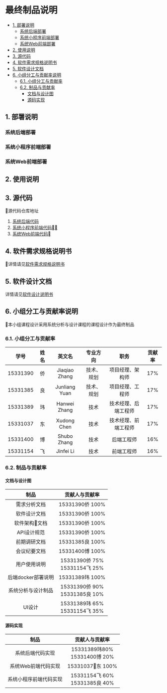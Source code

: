 # 最终制品说明

<!-- TOC depthFrom:2 -->

- [1. 部署说明](#1-部署说明)
    - [系统后端部署](#系统后端部署)
    - [系统小程序前端部署](#系统小程序前端部署)
    - [系统Web前端部署](#系统web前端部署)
- [2. 使用说明](#2-使用说明)
- [3. 源代码](#3-源代码)
- [4. 软件需求规格说明书](#4-软件需求规格说明书)
- [5. 软件设计文档](#5-软件设计文档)
- [6. 小组分工与贡献率说明](#6-小组分工与贡献率说明)
    - [6.1. 小组分工与贡献率](#61-小组分工与贡献率)
    - [6.2. 制品与贡献率](#62-制品与贡献率)
        - [文档与设计图](#文档与设计图)
        - [源码实现](#源码实现)

<!-- /TOC -->

## 1. 部署说明
### 系统后端部署

### 系统小程序前端部署

### 系统Web前端部署

## 2. 使用说明

## 3. 源代码
源代码仓库地址
1. [系统后端代码](https://github.com/DeliciousFoodEasyOrder/REST-API)
1. [系统小程序前端代码](https://github.com/DeliciousFoodEasyOrder/SRC)
1. [系统Web前端代码](https://github.com/DeliciousFoodEasyOrder/merchant-src)

## 4. 软件需求规格说明书
详情请见[软件需求规格说明书](/Requirement%20Specification/需求分析文档.md)

## 5. 软件设计文档
详情请见[软件设计说明书](/Design/设计文档.md)

## 6. 小组分工与贡献率说明
本小组课程设计采用系统分析与设计课程的课程设计作为最终制品

### 6.1. 小组分工与贡献率
|学号|姓名|英文名|专业方向|职务|贡献率|
|:--:|:--:|:--:|:--:|:--:|:--:|
|15331390|侨|Jiaqiao Zhang|技术、规划|项目经理、架构师|17%|
|15331385|良|Junliang Yuan|技术、规划|项目经理、工程师|17%|
|15331389|玮|Hanwei Zhang|技术|技术经理、后端工程师|17%|
|15331037|东|Xudong Chen|技术|技术经理、前端工程师|17%|
|15331400|博|Shubo Zhang|技术|后端工程师|16%|
|15331154|飞|Jinfei Li|技术|前端工程师|16%|

### 6.2. 制品与贡献率
#### 文档与设计图

|制品|贡献人与贡献率|
|:--:|:----:|
|需求分析文档|15331390侨 100%|
|软件设计文档|15331390侨 100%|
|软件架构文档|15331390侨 100%|
|API设计规范|15331390侨 100%|
|前期调研文档|15331385良 100%|
|会议纪要文档|15331400博 100%|
|用户使用说明|15331390侨 75%</br>15331154飞 25%|
|后端docker部署说明|15331389玮 100%|
|系统分析与设计制品|15331390侨 90%</br>15331385良 10%|
|UI设计|15331389玮 65%</br>15331154飞 35%|

#### 源码实现
|制品|贡献人与贡献率|
|:--:|:----:|
|系统后端代码实现|15331389玮80%</br>15331400博 20%|
|系统Web前端代码实现|15331037东 100%|
|系统小程序前端代码实现|15331154飞 60%</br>15331385良 40%|
